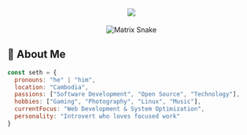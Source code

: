 <h1 align="center">
  <img src="https://readme-typing-svg.herokuapp.com/?font=Orbitron&size=35&color=FFFFFF&center=true&vCenter=true&width=500&height=70&duration=4000&lines=Hello,+I'm+Seth!;Developer+%26+Tech+Enthusiast" />
</h1>

<div align="center">
  
  ![Matrix Snake](https://raw.githubusercontent.com/s3t8/s3t8/output/github-contribution-grid-snake.svg)
  
</div>

## 🚀 About Me

```javascript
const seth = {
  pronouns: "he" | "him",
  location: "Cambodia",
  passions: ["Software Development", "Open Source", "Technology"],
  hobbies: ["Gaming", "Photography", "Linux", "Music"],
  currentFocus: "Web Development & System Optimization",
  personality: "Introvert who loves focused work"
}
